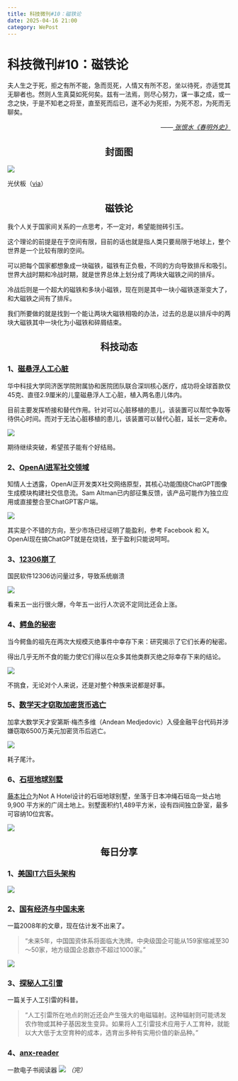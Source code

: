 ```yaml
---
title: 科技微刊#10：磁铁论
date: 2025-04-16 21:00
category: WePost
---
```

# 科技微刊#10：磁铁论

<!--Yusuol-->
夫人生之于死，拒之有所不能，急而觅死，人情又有所不忍，坐以待死，亦适觉其无聊者也。然则人生真莫如死何矣。兹有一法焉，则尽心努力，谋一事之成，或一念之快，于是不知老之将至，直至死而后已，遂不必为死拒，为死不忍，为死而无聊矣。
<div style="text-align: right; font-style: italic;">
  ——<a href="https://m.douban.com/book/subject/30530791/">
		张恨水《春明外史》
  </a>
</div>
<!--Yusuol-->

<h2 align="center">封面图</h2>

![](https://techdaily.oss-cn-shanghai.aliyuncs.com/10/1001.jpg)

光伏板（[via](https://pixabay.com/photos/photovoltaic-photovoltaic-system-2138992/)）

<h2 align="center">磁铁论</h2>

我个人关于国家间关系的一点思考，不一定对，希望能抛砖引玉。

这个理论的前提是在于空间有限，目前的话也就是指人类只要局限于地球上，整个世界是一个比较有限的空间。

可以把每个国家都想象成一块磁铁，磁铁有正负极，不同的方向导致排斥和吸引。世界大战时期和冷战时期，就是世界总体上划分成了两块大磁铁之间的排斥。

冷战后则是一个超大的磁铁和多块小磁铁，现在则是其中一块小磁铁逐渐变大了，和大磁铁之间有了排斥。

我们所要做的就是找到一个能让两块大磁铁相吸的办法，过去的总是以排斥中的两块大磁铁其中一块化为小磁铁和碎屑结束。

<h2 align="center">科技动态</h2>

### 1、[磁悬浮人工心脏](http://m.chinanews.com/wap/detail/zw/jk/2025/04-15/10399836.shtml)

华中科技大学同济医学院附属协和医院团队联合深圳核心医疗，成功将全球首款仅45克、直径2.9厘米的儿童磁悬浮人工心脏，植入两名患儿体内。

目前主要发挥桥接和替代作用。针对可以心脏移植的患儿，该装置可以帮忙争取等待供心时间。而对于无法心脏移植的患儿，该装置可以替代心脏，延长一定寿命。

![]( https://techdaily.oss-cn-shanghai.aliyuncs.com/10/1002.jpg)

期待继续突破，希望孩子能有个好结局。

### 2、[OpenAI进军社交领域](https://www.theverge.com/openai/648130/openai-social-network-x-competitor)

知情人士透露，OpenAI正开发类X社交网络原型，其核心功能围绕ChatGPT图像生成模块构建社交信息流。Sam Altman已内部征集反馈，该产品可能作为独立应用或直接整合至ChatGPT客户端。

![](https://techdaily.oss-cn-shanghai.aliyuncs.com/10/1003.jpg)

其实是个不错的方向，至少市场已经证明了能盈利，参考 Facebook 和 X。OpenAI现在搞ChatGPT就是在烧钱，至于盈利只能说呵呵。

### 3、[12306崩了](https://cj.sina.cn/article/norm_detail?url=https%3A%2F%2Ffinance.sina.com.cn%2Ftech%2Froll%2F2025-04-16%2Fdoc-inetimra3575380.shtml&from=redirect)

国民软件12306访问量过多，导致系统崩溃

![](https://techdaily.oss-cn-shanghai.aliyuncs.com/10/1004.jpg)

看来五一出行很火爆，今年五一出行人次说不定同比还会上涨。

### 4、[鳄鱼的秘密]( https://phys.org/news/2025-04-ancestors-today-crocodilians-survived-mass.html )

当今鳄鱼的祖先在两次大规模灭绝事件中幸存下来：研究揭示了它们长寿的秘密。

得出几乎无所不食的能力使它们得以在众多其他类群灭绝之际幸存下来的结论。

![](https://techdaily.oss-cn-shanghai.aliyuncs.com/10/1005.jpg)

不挑食，无论对个人来说，还是对整个种族来说都是好事。

### 5、[数学天才窃取加密货币逃亡](https://www.cbc.ca/listen/live-radio/1-63-the-current/clip/16140534-how-canadian-math-prodigy-allegedly-stole-millions-crypto9h0vwxFMhE6jOvkYZHKTV7sdo)

加拿大数学天才安第斯·梅杰多维（Andean Medjedovic）入侵金融平台代码并涉嫌窃取6500万美元加密货币后逃亡。

![](https://techdaily.oss-cn-shanghai.aliyuncs.com/10/1006.jpg)

耗子尾汁。

### 6、[石垣地球别墅](https://themindcircle.com/sou-fujimotos-ishigaki-earth-villa/)

[藤本壮介](https://zh.wikipedia.org/zh-sg/%E8%97%A4%E6%9C%AC%E5%A3%AF%E4%BB%8B)为Not A Hotel设计的石垣地球别墅，坐落于日本冲绳石垣岛一处占地 9,900 平方米的广阔土地上。别墅面积约1,489平方米，设有四间独立卧室，最多可容纳10位宾客。

![](https://techdaily.oss-cn-shanghai.aliyuncs.com/10/1007.jpg)

<h2 align="center">每日分享</h2>

### 1、[美国IT六巨头架构](https://bonkersworld.net/organizational-charts)

![](https://techdaily.oss-cn-shanghai.aliyuncs.com/10/1010.jpg)

### 2、[国有经济与中国未来](https://www.ruanyifeng.com/blog/2008/05/decline_of_public_ownership_and_china_future.html)

一篇2008年的文章，现在估计发不出来了。

>  “未来5年，中国国资体系将面临大洗牌。中央级国企可能从159家缩减至30～50家，地方级国企总数亦不超过1000家。”

![](https://techdaily.oss-cn-shanghai.aliyuncs.com/10/1008.jpg)

### 3、[探秘人工引雷](http://www.qxkp.net/qxbk/rgyxtq/202103/t20210301_2788095.html)

一篇关于人工引雷的科普。

>  “人工引雷所在地点的附近还会产生强大的电磁辐射。这种辐射则可能诱发农作物或其种子基因发生变异。如果将人工引雷技术应用于人工育种，就能以大大低于太空育种的成本，选育出多种有实用价值的新品种。” 

### 4、[anx-reader](ttps://github.com/Anxcye/anx-reader/blob/develop/README_zh.md_)

一款电子书阅读器
![](https://techdaily.oss-cn-shanghai.aliyuncs.com/10/1009.jpg)  _（完）_